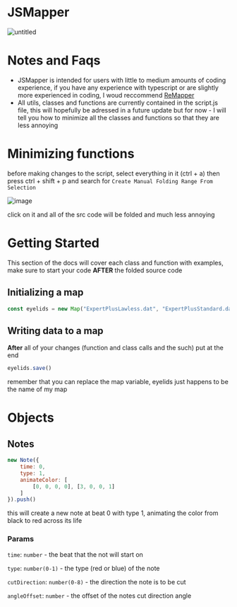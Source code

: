 # JSMapper
![untitled](https://user-images.githubusercontent.com/111317032/212550210-99e92ce4-ef56-4a60-85f5-05ae330e8d9c.png)

# Notes and Faqs
* JSMapper is intended for users with little to medium amounts of coding experience, if you have any experience with typescript or are slightly more experienced in coding, I woud reccommend [ReMapper](https://github.com/swifter1243/remapper)
* All utils, classes and functions are currently contained in the script.js file, this will hopefully be adressed in a future update but for now - I will tell you how to minimize all the classes and functions so that they are less annoying



# Minimizing functions
before making changes to the script, select everything in it (ctrl + a) then press ctrl + shift + p and search for `Create Manual Folding Range From Selection`

![image](https://user-images.githubusercontent.com/111317032/212550971-35b1daea-279d-497e-af91-9af4b5100759.png)

 click on it and all of the src code will be folded and much less annoying
 
 # Getting Started
 This section of the docs will cover each class and function with examples, make sure to start your code **AFTER** the folded source code
 ## Initializing a map
 ```js
 const eyelids = new Map("ExpertPlusLawless.dat", "ExpertPlusStandard.dat")
 ```
 
## Writing data to a map
**After** all of your changes (function and class calls and the such) put at the end
```js
eyelids.save()
```
remember that you can replace the map variable, eyelids just happens to be the name of my map
# Objects 
## Notes
```js
new Note({
    time: 0,
    type: 1,
    animateColor: [
        [0, 0, 0, 0], [3, 0, 0, 1]
    ]
}).push()
```
this will create a new note at beat 0 with type 1, animating the color from black to red across its life
### Params
`time`: `number` - the beat that the not will start on

`type`: `number(0-1)` - the type (red or blue) of the note

`cutDirection`: `number(0-8)` - the direction the note is to be cut

`angleOffset`: `number` - the offset of the notes cut direction angle
